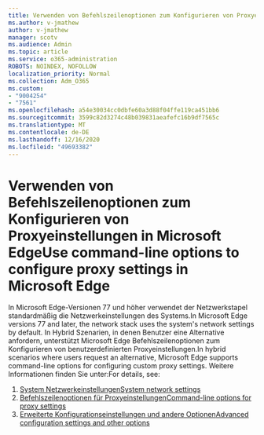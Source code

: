 ```yaml
---
title: Verwenden von Befehlszeilenoptionen zum Konfigurieren von Proxyeinstellungen in Microsoft Edge
ms.author: v-jmathew
author: v-jmathew
manager: scotv
ms.audience: Admin
ms.topic: article
ms.service: o365-administration
ROBOTS: NOINDEX, NOFOLLOW
localization_priority: Normal
ms.collection: Adm_O365
ms.custom:
- "9004254"
- "7561"
ms.openlocfilehash: a54e30034cc0dbfe60a3d88f04ffe119ca451bb6
ms.sourcegitcommit: 3599c82d3274c48b039831aeafefc16b9df7565c
ms.translationtype: MT
ms.contentlocale: de-DE
ms.lasthandoff: 12/16/2020
ms.locfileid: "49693382"
---
```

# <a name="use-command-line-options-to-configure-proxy-settings-in-microsoft-edge"></a><span data-ttu-id="a15de-102">Verwenden von Befehlszeilenoptionen zum Konfigurieren von Proxyeinstellungen in Microsoft Edge</span><span class="sxs-lookup"><span data-stu-id="a15de-102">Use command-line options to configure proxy settings in Microsoft Edge</span></span>

<span data-ttu-id="a15de-103">In Microsoft Edge-Versionen 77 und höher verwendet der Netzwerkstapel standardmäßig die Netzwerkeinstellungen des Systems.</span><span class="sxs-lookup"><span data-stu-id="a15de-103">In Microsoft Edge versions 77 and later, the network stack uses the system's network settings by default.</span></span> <span data-ttu-id="a15de-104">In Hybrid Szenarien, in denen Benutzer eine Alternative anfordern, unterstützt Microsoft Edge Befehlszeilenoptionen zum Konfigurieren von benutzerdefinierten Proxyeinstellungen.</span><span class="sxs-lookup"><span data-stu-id="a15de-104">In hybrid scenarios where users request an alternative, Microsoft Edge supports command-line options for configuring custom proxy settings.</span></span> <span data-ttu-id="a15de-105">Weitere Informationen finden Sie unter:</span><span class="sxs-lookup"><span data-stu-id="a15de-105">For details, see:</span></span>

1. [<span data-ttu-id="a15de-106">System Netzwerkeinstellungen</span><span class="sxs-lookup"><span data-stu-id="a15de-106">System network settings</span></span>](https://go.microsoft.com/fwlink/?linkid=2133962)
2. [<span data-ttu-id="a15de-107">Befehlszeilenoptionen für Proxyeinstellungen</span><span class="sxs-lookup"><span data-stu-id="a15de-107">Command-line options for proxy settings</span></span>](https://go.microsoft.com/fwlink/?linkid=2134292)
3. [<span data-ttu-id="a15de-108">Erweiterte Konfigurationseinstellungen und andere Optionen</span><span class="sxs-lookup"><span data-stu-id="a15de-108">Advanced configuration settings and other options</span></span>](https://go.microsoft.com/fwlink/?linkid=2134293)
